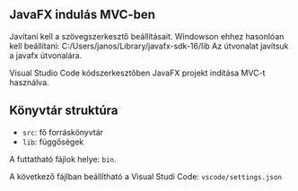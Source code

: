 ## JavaFX indulás MVC-ben

Javítani kell a szövegszerkesztő beállításait.
Windowson ehhez hasonlóan kell beállítani:
C:/Users/janos/Library/javafx-sdk-16/lib
Az útvonalat javítsuk a javafx útvonalára.

Visual Studio Code kódszerkesztőben JavaFX projekt
indítása MVC-t használva.

## Könyvtár struktúra

- `src`: fő forráskönyvtár
- `lib`: függőségek

A futtatható fájlok helye: `bin`.

A következő fájlban beállítható a Visual Studi Code:
`vscode/settings.json`
